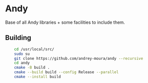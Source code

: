 # Andy
Base of all Andy libraries + some facilities to include them.

## Building
```bash
    cd /usr/local/src/
    sudo su
    git clone https://github.com/andrey-moura/andy --recursive
    cd andy
    cmake -B build .
    cmake --build build --config Release --parallel
    cmake --install build
```